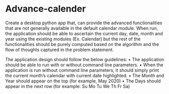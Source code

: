 # Advance-calender

Create a desktop python app that, can provide the advanced functionalities that are not generally available in the default calendar module.
When run, the application should be able to ascertain the current day, date, month and year using the existing modules (Ex. Calendar) but the rest of the functionalities should be purely computed based on the algorithm and the flow of thoughts captured in the problem statement.

The application design should follow the below guidelines:
• The application should be able to run with or without command line parameters.
• When the application is run without command line parameters, it should simply print
the current month’s calendar with current date highlighted.
• The Month and Year should appear on the top (for example, May 2020)
• The Days should appear in the next row (for example: Su Mo Tu We Th Fr Sa)
